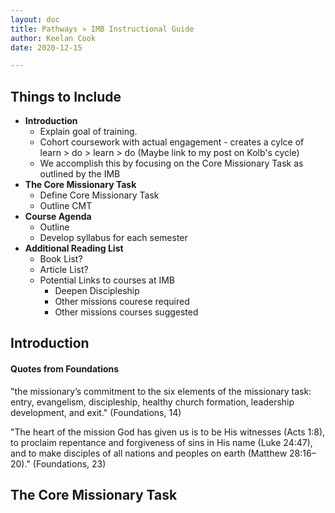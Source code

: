 ```yaml
---
layout: doc
title: Pathways » IMB Instructional Guide
author: Keelan Cook
date: 2020-12-15

---
```


## Things to Include
* **Introduction**
	* Explain goal of training.
	* Cohort coursework with actual engagement - creates a cylce of learn > do > learn > do (Maybe link to my post on Kolb's cycle)
	* We accomplish this by focusing on the Core Missionary Task as outlined by the IMB
* **The Core Missionary Task**
	* Define Core Missionary Task
	* Outline CMT
* **Course Agenda**
	* Outline 
	* Develop syllabus for each semester
* **Additional Reading List**
	* Book List?
	* Article List?
	* Potential Links to courses at IMB
		* Deepen Discipleship
		* Other missions courese required
		* Other missions courses suggested

## Introduction

#### Quotes from Foundations
"the missionary’s commitment to the six elements of the missionary task: entry, evangelism, discipleship, healthy church formation, leadership development, and exit." (Foundations, 14)

"The heart of the mission God has given us is to be His witnesses (Acts 1:8), to proclaim repentance and forgiveness of sins in His name (Luke 24:47), and to make disciples of all nations and peoples on earth (Matthew 28:16–20)." (Foundations, 23)



## The Core Missionary Task
<!--stackedit_data:
eyJoaXN0b3J5IjpbNDYzOTI3NTY0LC0zNzM0MTA2MCwxNDg0NT
A1OTU3LC04NDY3MDg3MywtMjEzNzQyNzU1MiwtMTY1NzkxMzAx
MCwtMTA0ODE1NjI0OV19
-->